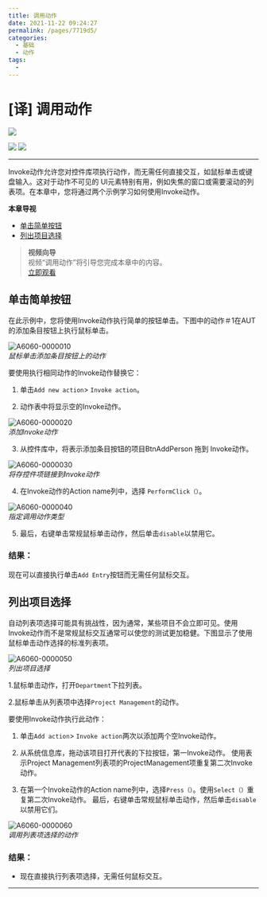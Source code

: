 ```yaml
---
title: 调用动作
date: 2021-11-22 09:24:27
permalink: /pages/7719d5/
categories:
  - 基础
  - 动作
tags:
  - 
---
```

# [译] 调用动作

[![](https://img.shields.io/badge/OfficialPage-ClickMe-blue.svg?longCache=true&style=flat-square)][0]  

[![](https://img.shields.io/badge/Translator-TaylorTaurus-42B983.svg?longCache=true&style=flat-square)](https://github.com/taylortaurus) 
![](https://img.shields.io/badge/TranslateTime-2019年9月9日-green.svg?longCache=true&style=flat-square)

---
Invoke动作允许您对控件库项执行动作，而无需任何直接交互，如鼠标单击或键盘输入。这对于动作不可见的 UI元素特别有用，例如失焦的窗口或需要滚动的列表项。在本章中，您将通过两个示例学习如何使用Invoke动作。

**本章导视**

- [单击简单按钮](#单击简单按钮)
- [列出项目选择](#列出项目选择)

>**视频向导**   
视频“调用动作”将引导您完成本章中的内容。  
[立即观看](https://www.youtube.com/embed/uqGwdcJj9Go)


## 单击简单按钮
在此示例中，您将使用Invoke动作执行简单的按钮单击。下图中的动作＃1在AUT 的添加条目按钮上执行鼠标单击。

![A6060-0000010](https://gitee.com/taylortaurus/RX_UserGuide_GitBook_Picbed/raw/master/actions/A6060-0000010.png)      
*鼠标单击添加条目按钮上的动作*     

要使用执行相同动作的Invoke动作替换它：
1. 单击`Add new action`> `Invoke action`。

2. 动作表中将显示空的Invoke动作。

![A6060-0000020](https://gitee.com/taylortaurus/RX_UserGuide_GitBook_Picbed/raw/master/actions/A6060-0000020.png)      
*添加Invoke动作*

3. 从控件库中，将表示添加条目按钮的项目BtnAddPerson 拖到 Invoke动作。

![A6060-0000030](https://gitee.com/taylortaurus/RX_UserGuide_GitBook_Picbed/raw/master/actions/A6060-0000030.png)         
*将存控件项链接到Invoke动作*

4. 在Invoke动作的Action name列中，选择 `PerformClick（）`。

![A6060-0000040](https://gitee.com/taylortaurus/RX_UserGuide_GitBook_Picbed/raw/master/actions/A6060-0000040.png)         
*指定调用动作类型*

5. 最后，右键单击常规鼠标单击动作，然后单击`disable`以禁用它。

### **结果：**
现在可以直接执行单击`Add Entry`按钮而无需任何鼠标交互。

## 列出项目选择
自动列表项选择可能具有挑战性，因为通常，某些项目不会立即可见。使用Invoke动作而不是常规鼠标交互通常可以使您的测试更加稳健。下图显示了使用鼠标单击动作选择的标准列表项。

![A6060-0000050](https://gitee.com/taylortaurus/RX_UserGuide_GitBook_Picbed/raw/master/actions/A6060-0000050.png)      
*列出项目选择*

1.鼠标单击动作，打开`Department`下拉列表。

2.鼠标单击从列表项中选择`Project Management`的动作。

要使用Invoke动作执行此动作：
1. 单击`Add action`> `Invoke action`两次以添加两个空Invoke动作。

2. 从系统信息库，拖动该项目打开代表的下拉按钮，第一Invoke动作。 使用表示Project Management列表项的ProjectManagement项重复第二次Invoke动作。

3. 在第一个Invoke动作的Action name列中，选择`Press（）`。使用`Select（）`重复第二次Invoke动作。
最后，右键单击常规鼠标单击动作，然后单击`disable`以禁用它们。

![A6060-0000060](https://gitee.com/taylortaurus/RX_UserGuide_GitBook_Picbed/raw/master/actions/A6060-0000060.png)        
*调用列表项选择的动作*

### **结果**：
- 现在直接执行列表项选择，无需任何鼠标交互。

---
<!-- [👈动作属性][1]&emsp;&emsp;&emsp;&emsp;&emsp;&emsp;&emsp;&emsp;&emsp;&emsp;&emsp;&emsp;&emsp;&emsp;&emsp;&emsp;&emsp;&emsp;&emsp;&emsp;&emsp;&emsp;&emsp;&emsp;&emsp;&emsp;&emsp;&emsp;&emsp;&emsp;&emsp;&emsp;&emsp;&emsp;[用户代码动作👉][2] -->

[0]: https://www.ranorex.com/help/latest/ranorex-studio-fundamentals/actions/invoking-actions/
[1]:/pages/c470f1/
[2]:/pages/1d68a8/
